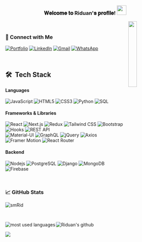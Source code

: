 <h3 align="center">
𝐖𝐞𝐥𝐜𝐨𝐦𝐞 𝐭𝐨 Riduan'𝐬 𝐩𝐫𝐨𝐟𝐢𝐥𝐞!
  <img src="https://media.giphy.com/media/hvRJCLFzcasrR4ia7z/giphy.gif" width="30">
</h3>

<img align="right" src="https://github.com/7oSkaaa/7oSkaaa/blob/main/Images/Right_Side.gif?raw=true" width=23%>

<br>


### 📧 Connect with Me
[![Portfolio](https://img.shields.io/badge/-Portfolio-0077B5?style=flat&logo=&logoColor=black)](https://devfolio-riduan.vercel.app/)
[![LinkedIn](https://img.shields.io/badge/-LINKEDIN-0077B5?style=flat&logo=linkedin&logoColor=white)](https://www.linkedin.com/in/smriduan/)
[![Gmail](https://img.shields.io/badge/-GMAIL-D14836?style=flat&logo=gmail&logoColor=white)](mailto:smrid98@gmail.com)
[![WhatsApp](https://img.shields.io/badge/WhatsApp-%230077B5.svg?logo=whatsapp&logoColor=white)](https://wa.me/1857329586) 

<br>

## 🛠 &nbsp;Tech Stack

#### Languages
![JavaScript](https://img.shields.io/badge/-JavaScript-F7DF1E?style=flat&logo=javascript&logoColor=000000)
![HTML5](https://img.shields.io/badge/-HTML5-E34F26?style=flat&logo=html5&logoColor=ffffff)
![CSS3](https://img.shields.io/badge/-CSS3-1572B6?style=flat&logo=css3&logoColor=ffffff)
![Python](https://img.shields.io/badge/-Python-3776AB?style=flat&logo=python&logoColor=ffffff)
![SQL](https://img.shields.io/badge/-SQL-4169E1?style=flat&logo=postgresql&logoColor=ffffff)
<br>

#### Frameworks & Libraries
![React](https://img.shields.io/badge/-React-61DAFB?style=flat&logo=react&logoColor=ffffff)
![Next.js](https://img.shields.io/badge/-Next.js-000000?style=flat&logo=next.js&logoColor=ffffff)
![Redux](https://img.shields.io/badge/-Redux-764ABC?style=flat&logo=redux&logoColor=ffffff)
![Tailwind CSS](https://img.shields.io/badge/-Tailwind_CSS-38B2AC?style=flat&logo=tailwind-css&logoColor=ffffff)
![Bootstrap](https://img.shields.io/badge/-Bootstrap-7952B3?style=flat&logo=bootstrap&logoColor=ffffff)
![Hooks](https://img.shields.io/badge/-Hooks-61DAFB?style=flat&logo=react&logoColor=ffffff)
![REST API](https://img.shields.io/badge/-REST_API-009688?style=flat&logo=rest&logoColor=ffffff) <br>
![Material-UI](https://img.shields.io/badge/-Material--UI-0081CB?style=flat&logo=material-ui&logoColor=ffffff) 
![GraphQL](https://img.shields.io/badge/-GraphQL-E10098?style=flat&logo=graphql&logoColor=ffffff)
![jQuery](https://img.shields.io/badge/-jQuery-0769AD?style=flat&logo=jquery&logoColor=ffffff)
![Axios](https://img.shields.io/badge/-Axios-5A29E4?style=flat&logo=axios&logoColor=ffffff)
![Framer Motion](https://img.shields.io/badge/-Framer_Motion-0055FF?style=flat&logo=framer&logoColor=ffffff)
![React Router](https://img.shields.io/badge/-React_Router-CA4245?style=flat&logo=react-router&logoColor=ffffff)
<br>

#### Backend
![Nodejs](https://img.shields.io/badge/-Nodejs-339933?style=flat&logo=Node.js&logoColor=ffffff)
![PostgreSQL](https://img.shields.io/badge/-PostgreSQL-336791?style=flat&logo=postgresql)
![Django](https://img.shields.io/badge/-Django-092E20?style=flat&logo=django&logoColor=ffffff)
![MongoDB](https://img.shields.io/badge/-MongoDB-47A248?style=flat&logo=mongodb&logoColor=ffffff)
![Firebase](https://img.shields.io/badge/-Firebase-FFCA28?style=flat&logo=firebase&logoColor=ffffff)

<br>

### 📈 GitHub Stats

<p><img align="center" src="https://github-readme-streak-stats.herokuapp.com/?user=smRid&" alt="smRid" /></p>    
<br>

![Riduan's github](https://github-readme-stats.vercel.app/api?username=smRid&show_icons=true&hide_border=true)
<img align="left" src="https://github-readme-stats.vercel.app/api/top-langs?username=smRid&show_icons=true&locale=en&layout=compact" alt="most used languages" />

<img src="https://komarev.com/ghpvc/?username=smRid&style=for-the-badge">  
